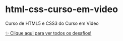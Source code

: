 # html-css-curso-em-video
 Curso de HTML5 e CSS3 do Curso em Video

<a href="curso/index.html">✨ Clique aqui para ver todos os desafios!</a>